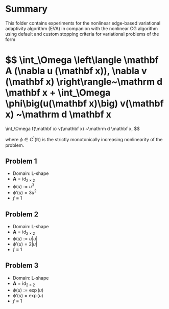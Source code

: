 # Summary

This folder contains experiments for the
nonlinear edge-based variational adaptivity algorithm (EVA)
in companion with the nonlinear CG algorithm using
default and custom stopping criteria for
variational problems of the form

$$
\int_\Omega
\left\langle
    \mathbf A (\nabla u (\mathbf x)),
    \nabla v (\mathbf x)
\right\rangle~\mathrm d \mathbf x
+
\int_\Omega
\phi\big(u(\mathbf x)\big) v(\mathbf x)
~\mathrm d \mathbf x
=
\int_\Omega
f(\mathbf x) v(\mathbf x)
~\mathrm d \mathbf x,
$$

where $\phi \in C^1(\mathbb R)$ is the
strictly monotonically increasing
nonlinearity of the problem.

## Problem 1
- Domain: L-shape
- $\mathbf A = \mathrm{id}_{2\times 2}$
- $\phi(u) := u^3$
- $\phi'(u) = 3 u^2$
- $f \equiv 1$

## Problem 2
- Domain: L-shape
- $\mathbf A = \mathrm{id}_{2\times 2}$
- $\phi(u) := u |u|$
- $\phi'(u) = 2 |u|$
- $f \equiv 1$

## Problem 3
- Domain: L-shape
- $\mathbf A = \mathrm{id}_{2\times 2}$
- $\phi(u) := \exp (u)$
- $\phi'(u) = \exp (u)$
- $f \equiv 1$